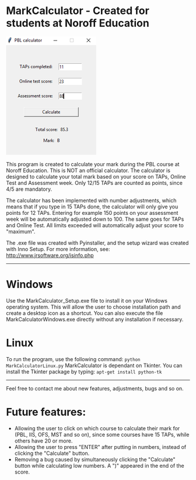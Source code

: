 # MarkCalculator - Created for students at Noroff Education

![alt text](https://github.com/ErikDM/MarkCalculator/blob/master/MarkCalculatorImage.PNG)

This program is created to calculate your mark during the PBL course at Noroff Education. This is NOT an official calculator. The calculator is designed to calculate your total mark based on your score on TAPs, Online Test and Assessment week. Only 12/15 TAPs are counted as points, since 4/5 are mandatory.

The calculator has been implemented with number adjustments, which means that if you type in 15 TAPs done, the calculator will only give you points for 12 TAPs. Entering for example 150 points on your assessment week will be automatically adjusted down to 100. The same goes for TAPs and Online Test. All limits exceeded will automatically adjust your score to "maximum".

The .exe file was created with Pyinstaller, and the setup wizard was created with Inno Setup. For more information, see: http://www.jrsoftware.org/isinfo.php

-----------------------------------------------------------------------

# Windows
Use the MarkCalculator_Setup.exe file to install it on your Windows operating system. This will allow the user to choose installation path and create a desktop icon as a shortcut.
You can also execute the file MarkCalculatorWindows.exe directly without any installation if necessary.

# Linux
To run the program, use the following command:
```python MarkCalculatorLinux.py```
MarkCalculator is dependant on Tkinter. You can install the Tkinter package by typing: ```apt-get install python-tk```

------------------------------------------------------------------------

Feel free to contact me about new features, adjustments, bugs and so on.

# Future features:
* Allowing the user to click on which course to calculate their mark for (PBL, IIS, OFS, MST and so on), since some courses have 15 TAPs, while others have 20 or more.
* Allowing the user to press "ENTER" after putting in numbers, instead of clicking the "Calculate" button.
* Removing a bug caused by simultaneously clicking the "Calculate" button while calculating low numbers. A ")" appeared in the end of the score.

